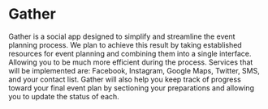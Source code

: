 # Gather

Gather is a social app designed to simplify and streamline the event planning process. We plan to
achieve this result by taking established resources for event planning and combining them into a
single interface. Allowing you to be much more efficient during the process. Services that will
be implemented are: Facebook, Instagram, Google Maps, Twitter, SMS, and your contact list.
Gather will also help you keep track of progress toward your final event plan by sectioning
your preparations and allowing you to update the status of each.    
